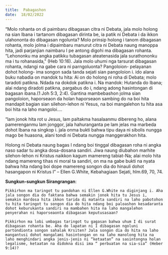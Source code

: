 ```yaml
---
title:  Pabagashon
date:  18/02/2022
---
```


“Molo rohanta on di paimbaru dibagasan citra ni Debata, jala molo holong na sian Ibana i tartanom dibagasan dirinta be, ia patik ni Debata i da ikkon ulahononta do dibagasan ngolunta? Molo prinsip holong i tanom dibagasan rohanta, molo jolma i dipaimbaru manurut citra ni Debata naung manoppa hita, jadi parjanjian naimbaru I pe antong digohi ma dibagasan rohanta. “Lehononku ma angka patikku tubagasan ateatenasida jala surathononku ma i tu rohanasida," (Heb 10:16). Jala molo uhumi nga tarsurat dibagasan rohanta, ndangi na gabe cara ni parngoluonta? Pangoloion- pelayanan dohot holong- ima songon sada tanda sejati sian pangoloion i. ido alana buku nabadia on mandok tu hita: Ai on do holong ni roha di Debata; molo taradoti patikna. Ndada na dokdok patikna i. Na mandok: Hutanda do Ibana; alai ndang diradoti patikna, pargabus do i, ndang adong hasintongan di bagasan ibana.(1 Joh 5:3, 2:4). Gantina mambebashon jolma sian pangoloion, haporseaon da holan haporseaon sambing do na boi hita mandapit bagian sian silehon-lehon ni Yesus, na boi mangalehon tu hita asa boi hita na laho mangoloi….

“lam jonok hita rot u Jesus, lam paltakma hasalaanmu dibereng ho, alana pamerenganmu lam jonggor, jala hahuranganta pe lam jelas ma marbeda dohot Ibana na singkop i. jala onma bukti bahwa tipu daya ni sibolis nungga mago be huasona, alani tondi ni Debata nungga manggerakhon hita.

Holong ni Debata naung bagas I ndang boi tinggal dibagasan roha ni angka naso sadar tu angka dosa-dosana sandiri. Jiwa naung diubahon marhite silehon-lehon ni Kristus naikkon kagum mamereng tabiat-Na; alai molo hita ndang mamereng tihas ni moral ta sandiri, on ma na gabe bukti na nyata bahwa hita ndang boi dope mamereng songon dia do hinauli dohot hasangapon ni Kristus I” – Ellen G.White, Kebahagiaan Sejati, hlm.69, 70, 74.

**Sungkun-sungkun Sirangrangan**:

`Pikkirhon ma taringot tu pandohan ni Ellen G.White na diginjang i. Aha jala songon dia do faktana bahwa semakin jonok hita tu Jesus i, semakin mardosa hita ikkon tarida di matanta sandiri na laho pabotohon tu hita taringot tu songon dia do hita ndang boi paloashon kesadaranta dohot keburukanta sandiri na mambahen hita na laho mangalehon penyerahan ni haporseaonta dibagasan keputusasaan?`

`Pikkirhon ma lobi umbagas taringot tu gagasan bahwa uhum I di surat dibagasan rohanta be. Aha do lapatan ni I dibagasan ngoluni partondionta songon sahalak Krsiten? Jala songon dia do hita na laho mangantusi dohot mangalami hasintongan on na laho manolong hita na laho menghindari angka jenis-jenis ni “ketaatan” na sasintongna holan legalisme, ketaatan na didokna disi ima “ perbuatan na sia-sia” (Heber 9:14)?`